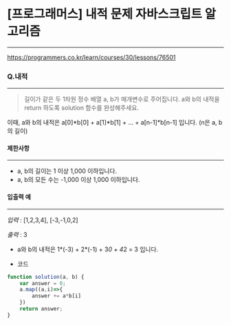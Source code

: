 # [프로그래머스] 내적 문제 자바스크립트 알고리즘
-------
https://programmers.co.kr/learn/courses/30/lessons/76501
### Q.내적
-----
> 길이가 같은 두 1차원 정수 배열 a, b가 매개변수로 주어집니다. a와 b의 내적을 return 하도록 solution 함수를 완성해주세요.

이때, a와 b의 내적은 a[0]*b[0] + a[1]*b[1] + ... + a[n-1]*b[n-1] 입니다. (n은 a, b의 길이)

#### 제한사항 
---
* a, b의 길이는 1 이상 1,000 이하입니다.
* a, b의 모든 수는 -1,000 이상 1,000 이하입니다.

#### 입출력 예  
----
*입력* : [1,2,3,4], [-3,-1,0,2]

*출력* : 3
* a와 b의 내적은 1*(-3) + 2*(-1) + 3*0 + 4*2 = 3 입니다.


* 코드 
```js
function solution(a, b) {
    var answer = 0;
    a.map((a,i)=>{
        answer += a*b[i]
    })
    return answer;
}
    
   
``` 

